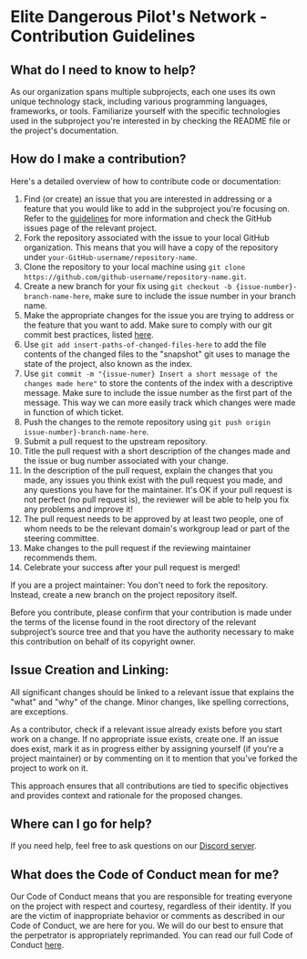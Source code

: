 # Elite Dangerous Pilot's Network - Contribution Guidelines

## What do I need to know to help?
As our organization spans multiple subprojects, each one uses its own unique technology stack, including various programming languages, frameworks, or tools. Familiarize yourself with the specific technologies used in the subproject you're interested in by checking the README file or the project's documentation.

## How do I make a contribution?
Here's a detailed overview of how to contribute code or documentation:

1. Find (or create) an issue that you are interested in addressing or a feature that you would like to add in the subproject you're focusing on. Refer to the [guidelines](#issue-creation-and-linking) for more information and check the GitHub issues page of the relevant project.
2. Fork the repository associated with the issue to your local GitHub organization. This means that you will have a copy of the repository under `your-GitHub-username/repository-name`.
3. Clone the repository to your local machine using `git clone https://github.com/github-username/repository-name.git`.
4. Create a new branch for your fix using `git checkout -b {issue-number}-branch-name-here`, make sure to include the issue number in your branch name.
5. Make the appropriate changes for the issue you are trying to address or the feature that you want to add. Make sure to comply with our git commit best practices, listed [here](https://github.com/trein/dev-best-practices/wiki/Git-Commit-Best-Practices).
6. Use `git add insert-paths-of-changed-files-here` to add the file contents of the changed files to the "snapshot" git uses to manage the state of the project, also known as the index.
7. Use `git commit -m "{issue-numer} Insert a short message of the changes made here"` to store the contents of the index with a descriptive message. Make sure to include the issue number as the first part of the message. This way we can more easily track which changes were made in function of which ticket.
8. Push the changes to the remote repository using `git push origin issue-number}-branch-name-here`.
9. Submit a pull request to the upstream repository.
10. Title the pull request with a short description of the changes made and the issue or bug number associated with your change.
11. In the description of the pull request, explain the changes that you made, any issues you think exist with the pull request you made, and any questions you have for the maintainer. It's OK if your pull request is not perfect (no pull request is), the reviewer will be able to help you fix any problems and improve it!
12. The pull request needs to be approved by at least two people, one of whom needs to be the relevant domain's workgroup lead or part of the steering committee.
13. Make changes to the pull request if the reviewing maintainer recommends them.
14. Celebrate your success after your pull request is merged!

If you are a project maintainer: You don't need to fork the repository. Instead, create a new branch on the project repository itself.

Before you contribute, please confirm that your contribution is made under the terms of the license found in the root directory of the relevant subproject’s source tree and that you have the authority necessary to make this contribution on behalf of its copyright owner.

## Issue Creation and Linking:
All significant changes should be linked to a relevant issue that explains the "what" and "why" of the change. Minor changes, like spelling corrections, are exceptions.

As a contributor, check if a relevant issue already exists before you start work on a change. If no appropriate issue exists, create one. If an issue does exist, mark it as in progress either by assigning yourself (if you're a project maintainer) or by commenting on it to mention that you've forked the project to work on it.

This approach ensures that all contributions are tied to specific objectives and provides context and rationale for the proposed changes.

## Where can I go for help?
If you need help, feel free to ask questions on our [Discord server](https://discord.gg/vAAT7cAjKx).

## What does the Code of Conduct mean for me?
Our Code of Conduct means that you are responsible for treating everyone on the project with respect and courtesy, regardless of their identity. If you are the victim of inappropriate behavior or comments as described in our Code of Conduct, we are here for you. We will do our best to ensure that the perpetrator is appropriately reprimanded. You can read our full Code of Conduct [here](https://github.com/ed-pilots-network/charter/blob/main/community/community-standards.md).
